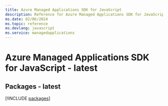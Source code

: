 ```yaml
---
title: Azure Managed Applications SDK for JavaScript
description: Reference for Azure Managed Applications SDK for JavaScript
ms.date: 02/06/2024
ms.topic: reference
ms.devlang: javascript
ms.service: managedapplications
---
```

# Azure Managed Applications SDK for JavaScript - latest
## Packages - latest
[!INCLUDE [packages](managed-applications-index.md)]